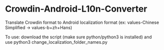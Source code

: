 # Crowdin-Android-L10n-Converter
Translate Crowdin format to Android localization format (ex: values-Chinese Simplified -> values-b+zh+Hans)

To use: download the script (make sure python/python3 is installed) and use python3 change_localization_folder_names.py <directory> 
